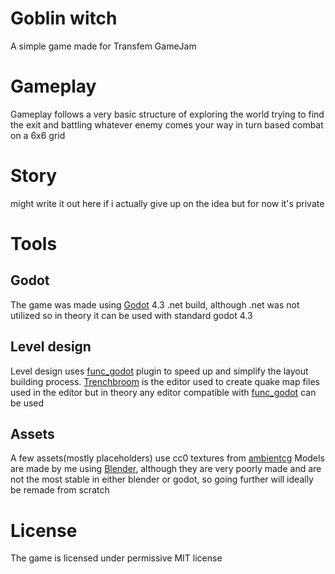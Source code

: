 # Goblin witch
A simple game made for Transfem GameJam

# Gameplay
Gameplay follows a very basic structure of exploring the world trying to find the exit and battling whatever enemy comes your way in turn based combat on a 6x6 grid
# Story
might write it out here if i actually give up on the idea but for now it's private
# Tools
## Godot
The game was made using [Godot](https://godotengine.org) 4.3 .net build, although .net was not utilized so in theory it can be used with standard godot 4.3
## Level design
Level design uses [func_godot](https://github.com/func-godot) plugin to speed up and simplify the layout building process. [Trenchbroom](https://trenchbroom.github.io/) is the editor used to create quake map files used in the editor but in theory any editor compatible with [func_godot](https://github.com/func-godot) can be used
## Assets
A few assets(mostly placeholders) use cc0 textures from  [ambientcg](https://ambientcg.com/)
Models are made by me using [Blender](https://www.blender.org/), although they are very poorly made and are not the most stable in either blender or godot, so going further will ideally be remade from scratch
# License
The game is licensed under permissive MIT license 
